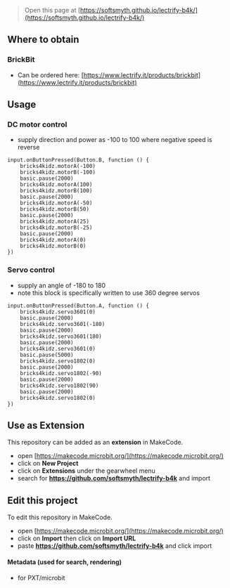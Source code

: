 
> Open this page at [https://softsmyth.github.io/lectrify-b4k/](https://softsmyth.github.io/lectrify-b4k/)
## Where to obtain
### BrickBit
* Can be ordered here: [https://www.lectrify.it/products/brickbit](https://www.lectrify.it/products/brickbit)
## Usage
### DC motor control
* supply direction and power as -100 to 100 where negative speed is reverse
```blocks
input.onButtonPressed(Button.B, function () {
    bricks4kidz.motorA(-100)
    bricks4kidz.motorB(-100)
    basic.pause(2000)
    bricks4kidz.motorA(100)
    bricks4kidz.motorB(100)
    basic.pause(2000)
    bricks4kidz.motorA(-50)
    bricks4kidz.motorB(50)
    basic.pause(2000)
    bricks4kidz.motorA(25)
    bricks4kidz.motorB(-25)
    basic.pause(2000)
    bricks4kidz.motorA(0)
    bricks4kidz.motorB(0)
})
```
### Servo control
* supply an angle of -180 to 180
* note this block is specifically written to use 360 degree servos
```blocks
input.onButtonPressed(Button.A, function () {
    bricks4kidz.servo3601(0)
    basic.pause(2000)
    bricks4kidz.servo3601(-180)
    basic.pause(2000)
    bricks4kidz.servo3601(180)
    basic.pause(2000)
    bricks4kidz.servo3601(0)
    basic.pause(5000)
    bricks4kidz.servo1802(0)
    basic.pause(2000)
    bricks4kidz.servo1802(-90)
    basic.pause(2000)
    bricks4kidz.servo1802(90)
    basic.pause(2000)
    bricks4kidz.servo1802(0)
})
```

## Use as Extension

This repository can be added as an **extension** in MakeCode.

* open [https://makecode.microbit.org/](https://makecode.microbit.org/)
* click on **New Project**
* click on **Extensions** under the gearwheel menu
* search for **https://github.com/softsmyth/lectrify-b4k** and import

## Edit this project

To edit this repository in MakeCode.

* open [https://makecode.microbit.org/](https://makecode.microbit.org/)
* click on **Import** then click on **Import URL**
* paste **https://github.com/softsmyth/lectrify-b4k** and click import

#### Metadata (used for search, rendering)

* for PXT/microbit
<script src="https://makecode.com/gh-pages-embed.js"></script><script>makeCodeRender("{{ site.makecode.home_url }}", "{{ site.github.owner_name }}/{{ site.github.repository_name }}");</script>
